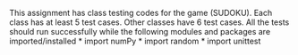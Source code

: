 This assignment has class testing codes for the game (SUDOKU). 
Each class has at least 5 test cases. 
Other classes have 6 test cases.
All the tests should run successfully while the following modules and packages are imported/installed
	* import numPy
	* import random
	* import unittest